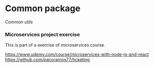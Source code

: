 # Common package

_Common utils_

### Microservices project exercise

This is part of a exercise of microservices course.

https://www.udemy.com/course/microservices-with-node-js-and-react
https://github.com/pacoramos77/ticketing
